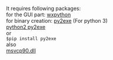 It requires following packages:<br/>
for the GUI part:
[wxpython][]<br/>
for binary creation:
[py2exe][] (For python 3)<br/>
[python2 py2exe][]<br/>
or<br/>
<code>$pip install py2exe</code><br/>
also<br/>
[msvcp90.dll][]<br/>

[wxpython]: http://www.wxpython.org/download.php
[py2exe]: https://pypi.python.org/pypi/py2exe/0.9.2.0
[msvcp90.dll]: http://www.dll-files.com/dllindex/dll-files.shtml?msvcp90
[python2 py2exe]: http://sourceforge.net/projects/py2exe/files/py2exe/0.6.9/
